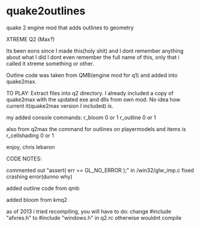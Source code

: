 # quake2outlines
quake 2 engine mod that adds outlines to geometry

XTREME Q2 (Max?)

Its been eons since I made this(holy shit) and I dont remember anything about what I did I dont even remember the full name of this, only that i called it xtreme something or other. 

Outline code was taken from QMB(engine mod for q1) and added into quake2max. 

TO PLAY:
Extract files into q2 directory. I already included a copy of quake2max with the updated exe and dlls from own mod. No idea how current it(quake2max version I included) is.

my added console commands:
r_bloom 0 or 1
r_outline 0 or 1

also from q2max the command for outlines on playermodels and items is
r_cellshading 0 or 1

enjoy,
chris lebaron



CODE NOTES:

commented out 	"assert( err == GL_NO_ERROR );" in /win32/glw_imp.c fixed crashing error(dunno why)

added outline code from qmb

added bloom from kmq2

as of 2013 i tried recompiling, you will have to do:
change
#include "afxres.h"
to
#include "windows.h"
in q2.rc
otherwise wouldnt compile
